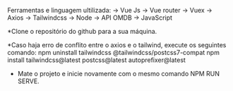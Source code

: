 Ferramentas e linguagem ultilizada:
-> Vue Js
-> Vue router
-> Vuex
-> Axios
-> Tailwindcss
-> Node
-> API OMDB
-> JavaScript

*Clone o repositório do github para a sua máquina.


*Caso haja erro de conflito entre o axios e o tailwind, execute os seguintes comando:
    npm uninstall tailwindcss @tailwindcss/postcss7-compat
    npm install tailwindcss@latest postcss@latest autoprefixer@latest
    

* Mate o projeto e inicie novamente com o mesmo comando NPM RUN SERVE.
